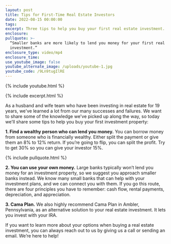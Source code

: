 ```yaml
---
layout: post
title: Tips for First-Time Real Estate Investors
date: 2022-08-15 00:00:00
tags:
excerpt: Three tips to help you buy your first real estate investment.
enclosure:
pullquote: >-
  “Smaller banks are more likely to lend you money for your first real estate
  investment.”
enclosure_type: video/mp4
enclosure_time:
use_youtube_image: false
youtube_alternate_image: /uploads/youtube-1.jpg
youtube_code: /9Ln9tugIlRE
---
```

{% include youtube.html %}

{% include excerpt.html %}

As a husband and wife team who have been investing in real estate for 19 years, we've learned a lot from our many successes and failures. We want to share some of the knowledge we've picked up along the way, so today we'll share some tips to help you buy your first investment property:

**1\. Find a wealthy person who can lend you money.** You can borrow money from someone who is financially wealthy. Either split the payment or give them an 8% to 12% return. If you’re going to flip, you can split the profit. Try to get 30% so you can give your investor 15%.

{% include pullquote.html %}

**2\. You can use your own money.** Large banks typically won’t lend you money for an investment property, so we suggest you approach smaller banks instead. We know many small banks that can help with your investment plans, and we can connect you with them. If you go this route, there are four principles you have to remember: cash flow, rental payments, depreciation, and appreciation.

**3\. Cama Plan.** We also highly recommend Cama Plan in Ambler, Pennsylvania, as an alternative solution to your real estate investment. It lets you invest with your IRA.

If you want to learn more about your options when buying a real estate investment, you can always reach out to us by giving us a call or sending an email. We’re here to help\!